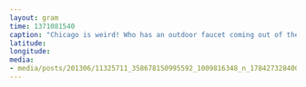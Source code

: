 ```yaml
---
layout: gram
time: 1371081540
caption: "Chicago is weird! Who has an outdoor faucet coming out of their window?!"
latitude: 
longitude: 
media:
- media/posts/201306/11325711_358678150995592_1009816348_n_17842732840000351.jpg
---
```

